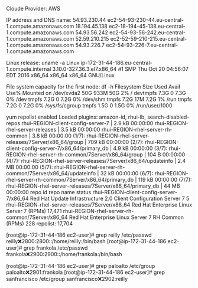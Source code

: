 Cloude Provider: AWS

IP address and DNS name:
54.93.230.44	ec2-54-93-230-44.eu-central-1.compute.amazonaws.com
18.194.45.138	ec2-18-194-45-138.eu-central-1.compute.amazonaws.com
54.93.56.242	ec2-54-93-56-242.eu-central-1.compute.amazonaws.com
52.59.210.215	ec2-52-59-210-215.eu-central-1.compute.amazonaws.com
54.93.226.7	ec2-54-93-226-7.eu-central-1.compute.amazonaws.com

Linux release:
uname -a
Linux ip-172-31-44-186.eu-central-1.compute.internal 3.10.0-327.36.3.el7.x86_64 #1 SMP Thu Oct 20 04:56:07 EDT 2016 x86_64 x86_64 x86_64 GNU/Linux

File system capacity for the first node:
df -h
Filesystem      Size  Used Avail Use% Mounted on
/dev/xvda2       50G  933M   50G   2% /
devtmpfs        7.3G     0  7.3G   0% /dev
tmpfs           7.2G     0  7.2G   0% /dev/shm
tmpfs           7.2G   17M  7.2G   1% /run
tmpfs           7.2G     0  7.2G   0% /sys/fs/cgroup
tmpfs           1.5G     0  1.5G   0% /run/user/1000


yum repolist enabled
Loaded plugins: amazon-id, rhui-lb, search-disabled-repos
rhui-REGION-client-config-server-7                                                                                                               | 2.9 kB  00:00:00
rhui-REGION-rhel-server-releases                                                                                                                 | 3.5 kB  00:00:00
rhui-REGION-rhel-server-rh-common                                                                                                                | 3.8 kB  00:00:00
(1/7): rhui-REGION-rhel-server-releases/7Server/x86_64/group                                                                                     | 709 kB  00:00:00
(2/7): rhui-REGION-client-config-server-7/x86_64/primary_db                                                                                      | 4.9 kB  00:00:00
(3/7): rhui-REGION-rhel-server-rh-common/7Server/x86_64/group                                                                                    |  104 B  00:00:00
(4/7): rhui-REGION-rhel-server-releases/7Server/x86_64/updateinfo                                                                                | 2.4 MB  00:00:00
(5/7): rhui-REGION-rhel-server-rh-common/7Server/x86_64/updateinfo                                                                               |  32 kB  00:00:00
(6/7): rhui-REGION-rhel-server-rh-common/7Server/x86_64/primary_db                                                                               | 119 kB  00:00:00
(7/7): rhui-REGION-rhel-server-releases/7Server/x86_64/primary_db                                                                                |  44 MB  00:00:00
repo id                                                                  repo name                                                                                status
rhui-REGION-client-config-server-7/x86_64                                Red Hat Update Infrastructure 2.0 Client Configuration Server 7                               5
rhui-REGION-rhel-server-releases/7Server/x86_64                          Red Hat Enterprise Linux Server 7 (RPMs)                                                 17,471
rhui-REGION-rhel-server-rh-common/7Server/x86_64                         Red Hat Enterprise Linux Server 7 RH Common (RPMs)                                          228
repolist: 17,704




[root@ip-172-31-44-186 ec2-user]# grep reilly /etc/passwd
reilly:x:2800:2800::/home/reilly:/bin/bash
[root@ip-172-31-44-186 ec2-user]# grep frankola /etc/passwd
frankola:x:2900:2900::/home/frankola:/bin/bash




[root@ip-172-31-44-186 ec2-user]# grep paloalto /etc/group
paloalto:x:2901:frankola
[root@ip-172-31-44-186 ec2-user]# grep sanfrancisco /etc/group
sanfrancisco:x:2902:reilly

